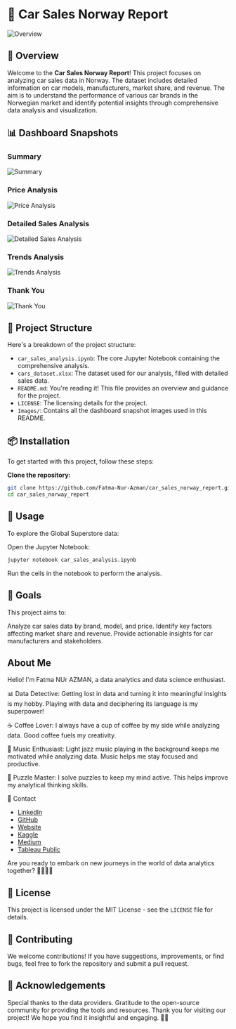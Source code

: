 # 🚗 Car Sales Norway Report

![Overview](./01_Overview.jpeg)

## 📌 Overview

Welcome to the **Car Sales Norway Report**! This project focuses on analyzing car sales data in Norway. The dataset includes detailed information on car models, manufacturers, market share, and revenue. The aim is to understand the performance of various car brands in the Norwegian market and identify potential insights through comprehensive data analysis and visualization.

## 📊 Dashboard Snapshots

### Summary
![Summary](./02_Summary.jpeg)

### Price Analysis
![Price Analysis](./03_Price_Analysis.jpeg)

### Detailed Sales Analysis
![Detailed Sales Analysis](./04_Detailed_Sales_Analysis.jpeg)

### Trends Analysis
![Trends Analysis](./05_Trend_Analysis.jpeg)

### Thank You
![Thank You](./06_Thank_You.jpeg)

## 📁 Project Structure

Here's a breakdown of the project structure:

- `car_sales_analysis.ipynb`: The core Jupyter Notebook containing the comprehensive analysis.
- `cars_dataset.xlsx`: The dataset used for our analysis, filled with detailed sales data.
- `README.md`: You're reading it! This file provides an overview and guidance for the project.
- `LICENSE`: The licensing details for the project.
- `Images/`: Contains all the dashboard snapshot images used in this README.

## 📦 Installation

To get started with this project, follow these steps:

 **Clone the repository:**
 
```bash
git clone https://github.com/Fatma-Nur-Azman/car_sales_norway_report.git
cd car_sales_norway_report
```
## 🚀 Usage
To explore the Global Superstore data:

Open the Jupyter Notebook:
```bash
jupyter notebook car_sales_analysis.ipynb
```
Run the cells in the notebook to perform the analysis.

## 🎯 Goals
This project aims to:

Analyze car sales data by brand, model, and price.
Identify key factors affecting market share and revenue.
Provide actionable insights for car manufacturers and stakeholders.

## About Me

Hello! I'm Fatma NUr AZMAN, a data analytics and data science enthusiast.

📊 Data Detective: Getting lost in data and turning it into meaningful insights is my hobby. Playing with data and deciphering its language is my superpower!

☕ Coffee Lover: I always have a cup of coffee by my side while analyzing data. Good coffee fuels my creativity.

🎵 Music Enthusiast: Light jazz music playing in the background keeps me motivated while analyzing data. Music helps me stay focused and productive.

🧩 Puzzle Master: I solve puzzles to keep my mind active. This helps improve my analytical thinking skills.

📧 Contact

- [LinkedIn](https://www.linkedin.com/in/fatma-nur-azman/)
- [GitHub](https://github.com/Fatma-Nur-Azman)
- [Website](https://fatmanurazman.vercel.app/)
- [Kaggle](https://www.kaggle.com/fnurazman)
- [Medium](https://medium.com/@azmanfnur)
- [Tableau Public](https://public.tableau.com/app/profile/fatma.nur.azman/vizzes)
  
Are you ready to embark on new journeys in the world of data analytics together? 🚴‍♀️🚴‍♂️

## 📜 License

This project is licensed under the MIT License - see the `LICENSE` file for details.



## 🤝 Contributing
We welcome contributions! If you have suggestions, improvements, or find bugs, feel free to fork the repository and submit a pull request.

## 🌟 Acknowledgements
Special thanks to the data providers.
Gratitude to the open-source community for providing the tools and resources.
Thank you for visiting our project! We hope you find it insightful and engaging. 👩‍💼




